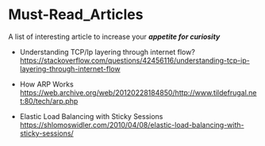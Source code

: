 # Must-Read_Articles

A list of interesting article to increase your _**appetite for curiosity**_


* Understanding TCP/Ip layering through internet flow?</br>
https://stackoverflow.com/questions/42456116/understanding-tcp-ip-layering-through-internet-flow

* How ARP Works</br>
https://web.archive.org/web/20120228184850/http://www.tildefrugal.net:80/tech/arp.php

* Elastic Load Balancing with Sticky Sessions</br>
https://shlomoswidler.com/2010/04/08/elastic-load-balancing-with-sticky-sessions/
